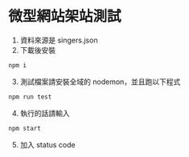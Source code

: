 # 微型網站架站測試

1. 資料來源是 singers.json
2. 下載後安裝
```bash
npm i
```
3. 測試檔案請安裝全域的 nodemon，並且跑以下程式
```bash
npm run test
```
4. 執行的話請輸入
```bash
npm start
```
5. 加入 status code